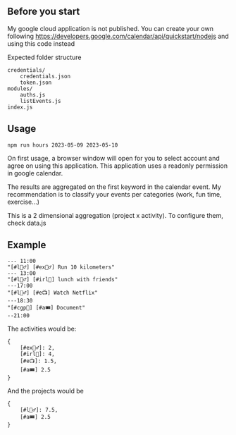 ## Before you start

My google cloud application is not published. You can create your own following https://developers.google.com/calendar/api/quickstart/nodejs and using this code instead

Expected folder structure

```
credentials/
    credentials.json
    token.json
modules/
    auths.js
    listEvents.js
index.js
```

## Usage
`npm run hours 2023-05-09 2023-05-10`

On first usage, a browser window will open for you to select account and agree on using this application. This application uses a readonly permission in google calendar.

The results are aggregated on the first keyword in the calendar event. My recommendation is to classify your events per categories (work, fun time, exercise...)

This is a 2 dimensional aggregation (project x activity).
To configure them, check data.js

## Example

```
--- 11:00
"[#l🙆‍♂️] [#ex🏋️‍♂️] Run 10 kilometers"
--- 13:00
"[#l🙆‍♂️] [#irl👨] lunch with friends"
---17:00
"[#l🙆‍♂️] [#e📺] Watch Netflix"
---18:30
"[#cgp👟] [#a🎟️] Document"
--21:00
```

The activities would be:
```
{
    [#ex🏋️‍♂️]: 2,
    [#irl👨]: 4,
    [#e📺]: 1.5,
    [#a🎟️] 2.5
}
```

And the projects would be
```
{
    [#l🙆‍♂️]: 7.5,
    [#a🎟️] 2.5
}
```
